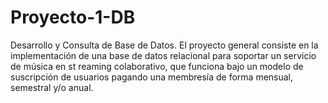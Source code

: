 # Proyecto-1-DB
Desarrollo y Consulta de Base de Datos. El proyecto general consiste en la implementación de una base de datos relacional para soportar un servicio de música en st reaming colaborativo, que funciona bajo un modelo de suscripción de usuarios pagando una membresía de forma mensual, semestral y/o anual. 

